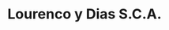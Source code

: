 ---
title: "Lourenco y Dias S.C.A."
url: /ciudad-autonoma-de-buenos-aires/lourenco-y-dias-s-c-a/
shop: muebles
---